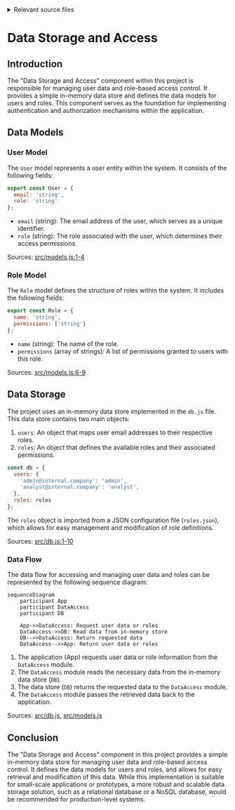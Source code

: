 <details>
<summary>Relevant source files</summary>

The following files were used as context for generating this wiki page:

- [src/db.js](https://github.com/aanickode/access-control-service/blob/main/src/db.js)
- [src/models.js](https://github.com/aanickode/access-control-service/blob/main/src/models.js)
</details>

# Data Storage and Access

## Introduction

The "Data Storage and Access" component within this project is responsible for managing user data and role-based access control. It provides a simple in-memory data store and defines the data models for users and roles. This component serves as the foundation for implementing authentication and authorization mechanisms within the application.

## Data Models

### User Model

The `User` model represents a user entity within the system. It consists of the following fields:

```javascript
export const User = {
  email: 'string',
  role: 'string'
};
```

- `email` (string): The email address of the user, which serves as a unique identifier.
- `role` (string): The role associated with the user, which determines their access permissions.

Sources: [src/models.js:1-4]()

### Role Model

The `Role` model defines the structure of roles within the system. It includes the following fields:

```javascript
export const Role = {
  name: 'string',
  permissions: ['string']
};
```

- `name` (string): The name of the role.
- `permissions` (array of strings): A list of permissions granted to users with this role.

Sources: [src/models.js:6-9]()

## Data Storage

The project uses an in-memory data store implemented in the `db.js` file. This data store contains two main objects:

1. `users`: An object that maps user email addresses to their respective roles.
2. `roles`: An object that defines the available roles and their associated permissions.

```javascript
const db = {
  users: {
    'admin@internal.company': 'admin',
    'analyst@internal.company': 'analyst',
  },
  roles: roles
};
```

The `roles` object is imported from a JSON configuration file (`roles.json`), which allows for easy management and modification of role definitions.

Sources: [src/db.js:1-10]()

### Data Flow

The data flow for accessing and managing user data and roles can be represented by the following sequence diagram:

```mermaid
sequenceDiagram
    participant App
    participant DataAccess
    participant DB

    App->>DataAccess: Request user data or roles
    DataAccess->>DB: Read data from in-memory store
    DB-->>DataAccess: Return requested data
    DataAccess-->>App: Return user data or roles
```

1. The application (App) requests user data or role information from the `DataAccess` module.
2. The `DataAccess` module reads the necessary data from the in-memory data store (`DB`).
3. The data store (`DB`) returns the requested data to the `DataAccess` module.
4. The `DataAccess` module passes the retrieved data back to the application.

Sources: [src/db.js](), [src/models.js]()

## Conclusion

The "Data Storage and Access" component in this project provides a simple in-memory data store for managing user data and role-based access control. It defines the data models for users and roles, and allows for easy retrieval and modification of this data. While this implementation is suitable for small-scale applications or prototypes, a more robust and scalable data storage solution, such as a relational database or a NoSQL database, would be recommended for production-level systems.
